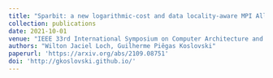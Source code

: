 ```yaml
---
title: "Sparbit: a new logarithmic-cost and data locality-aware MPI Allgather algorithm"
collection: publications
date: 2021-10-01
venue: "IEEE 33rd International Symposium on Computer Architecture and High Performance Computing (SBAC-PAD) - to appear"
authors: "Wilton Jaciel Loch, Guilherme Piêgas Koslovski"
paperurl: 'https://arxiv.org/abs/2109.08751'
doi: 'http://gkoslovski.github.io/'
---
```

